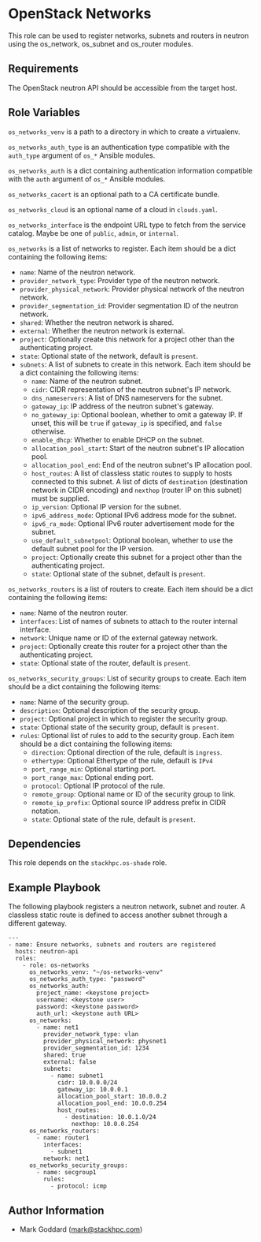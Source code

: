 OpenStack Networks
==================

This role can be used to register networks, subnets and routers in neutron
using the os\_network, os\_subnet and os\_router modules.

Requirements
------------

The OpenStack neutron API should be accessible from the target host.

Role Variables
--------------

`os_networks_venv` is a path to a directory in which to create a virtualenv.

`os_networks_auth_type` is an authentication type compatible with the
`auth_type` argument of `os_*` Ansible modules.

`os_networks_auth` is a dict containing authentication information
compatible with the `auth` argument of `os_*` Ansible modules.

`os_networks_cacert` is an optional path to a CA certificate bundle.

`os_networks_cloud` is an optional name of a cloud in `clouds.yaml`.

`os_networks_interface` is the endpoint URL type to fetch from the service
catalog. Maybe be one of `public`, `admin`, or `internal`.

`os_networks` is a list of networks to register. Each item should be a
dict containing the following items:

- `name`: Name of the neutron network.
- `provider_network_type`: Provider type of the neutron network.
- `provider_physical_network`: Provider physical network of the neutron
  network.
- `provider_segmentation_id`: Provider segmentation ID of the neutron network.
- `shared`: Whether the neutron network is shared.
- `external`: Whether the neutron network is external.
- `project`: Optionally create this network for a project other than the
  authenticating project.
- `state`: Optional state of the network, default is `present`.
- `subnets`: A list of subnets to create in this network. Each item should
   be a dict containing the following items:
   - `name`: Name of the neutron subnet.
   - `cidr`: CIDR representation of the neutron subnet's IP network.
   - `dns_nameservers`: A list of DNS nameservers for the subnet.
   - `gateway_ip`: IP address of the neutron subnet's gateway.
   - `no_gateway_ip`: Optional boolean, whether to omit a gateway IP. If unset,
     this will be `true` if `gateway_ip` is specified, and `false` otherwise.
   - `enable_dhcp`: Whether to enable DHCP on the subnet.
   - `allocation_pool_start`: Start of the neutron subnet's IP allocation
     pool.
   - `allocation_pool_end`: End of the neutron subnet's IP allocation pool.
   - `host_routes`: A list of classless static routes to supply to hosts
     connected to this subnet. A list of dicts of `destination`
     (destination network in CIDR encoding) and `nexthop`
     (router IP on this subnet) must be supplied.
   - `ip_version`: Optional IP version for the subnet.
   - `ipv6_address_mode`: Optional IPv6 address mode for the subnet.
   - `ipv6_ra_mode`: Optional IPv6 router advertisement mode for the subnet.
   - `use_default_subnetpool`: Optional boolean, whether to use the default
     subnet pool for the IP version.
   - `project`: Optionally create this subnet for a project other than the
     authenticating project.
   - `state`: Optional state of the subnet, default is `present`.

`os_networks_routers` is a list of routers to create. Each item should be a
dict containing the following items:

- `name`: Name of the neutron router.
- `interfaces`: List of names of subnets to attach to the router
  internal interface.
- `network`: Unique name or ID of the external gateway network.
- `project`: Optionally create this router for a project other than the
  authenticating project.
- `state`: Optional state of the router, default is `present`.


`os_networks_security_groups`: List of security groups to create.
Each item should be a dict containing the following items:
- `name`: Name of the security group.
- `description`: Optional description of the security group.
- `project`: Optional project in which to register the security group.
- `state`: Optional state of the security group, default is `present`.
- `rules`: Optional list of rules to add to the security group. Each item
  should be a dict containing the following items:
  - `direction`: Optional direction of the rule, default is `ingress`.
  - `ethertype`: Optional Ethertype of the rule, default is `IPv4`
  - `port_range_min`: Optional starting port.
  - `port_range_max`: Optional ending port.
  - `protocol`: Optional IP protocol of the rule.
  - `remote_group`: Optional name or ID of the security group to link.
  - `remote_ip_prefix`: Optional source IP address prefix in CIDR notation.
  - `state`: Optional state of the rule, default is `present`.

Dependencies
------------

This role depends on the `stackhpc.os-shade` role.

Example Playbook
----------------

The following playbook registers a neutron network, subnet and router.
A classless static route is defined to access another subnet through a
different gateway.

    ---
    - name: Ensure networks, subnets and routers are registered
      hosts: neutron-api
      roles:
        - role: os-networks
          os_networks_venv: "~/os-networks-venv"
          os_networks_auth_type: "password"
          os_networks_auth:
            project_name: <keystone project>
            username: <keystone user>
            password: <keystone password>
            auth_url: <keystone auth URL>
          os_networks:
            - name: net1
              provider_network_type: vlan
              provider_physical_network: physnet1
              provider_segmentation_id: 1234
              shared: true
              external: false
              subnets:
                - name: subnet1
                  cidr: 10.0.0.0/24
                  gateway_ip: 10.0.0.1
                  allocation_pool_start: 10.0.0.2
                  allocation_pool_end: 10.0.0.254
                  host_routes:
                    - destination: 10.0.1.0/24
                      nexthop: 10.0.0.254
          os_networks_routers:
            - name: router1
              interfaces:
                - subnet1
              network: net1
          os_networks_security_groups:
            - name: secgroup1
              rules:
                - protocol: icmp

Author Information
------------------

- Mark Goddard (<mark@stackhpc.com>)
